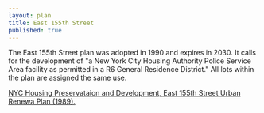 ```yaml
---
layout: plan
title: East 155th Street
published: true
---
```


The East 155th Street plan was adopted in 1990 and expires in 2030. It calls for the development of "a New York City Housing Authority Police Service Area facility as permitted in a R6 General Residence District." All lots within the plan are assigned the same use.

[NYC Housing Preservataion and Development, East 155th Street Urban Renewa Plan (1989).](https://www.nyc.gov/assets/hpd/downloads/pdfs/services/east-155th-street-urp.pdf)
